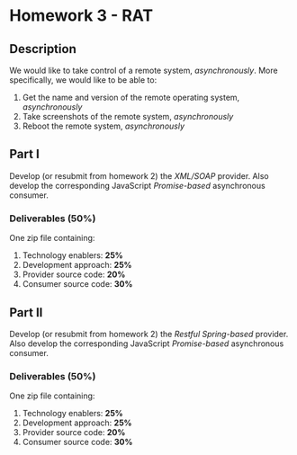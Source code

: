 # Homework 3 - RAT
## Description
We would like to take control of a remote system, *asynchronously*. More specifically, we would like to be able to:
1. Get the name and version of the remote operating system, *asynchronously*
2. Take screenshots of the remote system, *asynchronously*
3. Reboot the remote system, *asynchronously*

## Part I
Develop (or resubmit from homework 2) the *XML/SOAP* provider. Also develop the corresponding JavaScript *Promise-based* asynchronous consumer.

### Deliverables (50%)
One zip file containing:
1. Technology enablers: **25%**
2. Development approach: **25%**
3. Provider source code: **20%**
4. Consumer source code: **30%**

## Part II
Develop (or resubmit from homework 2) the *Restful Spring-based* provider. Also develop the corresponding JavaScript *Promise-based* asynchronous consumer.

### Deliverables (50%)
One zip file containing:
1. Technology enablers: **25%**
2. Development approach: **25%**
3. Provider source code: **20%**
4. Consumer source code: **30%**

